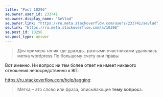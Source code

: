 ```yaml
---
title: "Post 10296"
se.owner.user_id: 233741
se.owner.display_name: "SeVlad"
se.owner.link: "https://ru.meta.stackoverflow.com/users/233741/sevlad"
se.link: "https://ru.meta.stackoverflow.com/a/10296"
se.post_id: 10296
se.post_type: answer
---
```

<blockquote>
  <p>Для примера топик где дважды, разными участниками удалялась метка
  wordpress По большому счету они правы</p>
</blockquote>

<p>Вот именно. Ни вопрос ни тем более ответ не имеет никакого отношения непосредственно к ВП.</p>

<p><a href="https://ru.stackoverflow.com/help/tagging">https://ru.stackoverflow.com/help/tagging</a>:</p>

<blockquote>
  <p>Метка – это слово или фраза, описывающие <strong>тему вопрос</strong>а.</p>
</blockquote>
